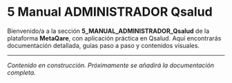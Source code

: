 # 5 Manual ADMINISTRADOR Qsalud

Bienvenido/a a la sección **5_MANUAL_ADMINISTRADOR_Qsalud** de la plataforma **MetaQare**, con aplicación práctica en Qsalud. Aquí encontrarás documentación detallada, guías paso a paso y contenidos visuales.

---

_Contenido en construcción. Próximamente se añadirá la documentación completa._
